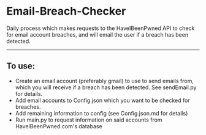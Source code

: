 # Email-Breach-Checker
Daily process which makes requests to the HaveIBeenPwned API to check for email account breaches, and will email the user if a breach has been detected.

--------

## To use:
- Create an email account (preferably gmail) to use to send emails from, which you will receive if a breach has been detected. See sendEmail.py for details.
- Add email accounts to Config.json which you want to be checked for breaches.
- Add remaining information to config (see Config.json.md for details)
- Run main.py to request information on said accounts from HaveIBeenPwned.com's database
